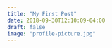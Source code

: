 ```yaml
---
title: "My First Post"
date: 2018-09-30T12:10:09-04:00
draft: false
image: "profile-picture.jpg"
---
```


